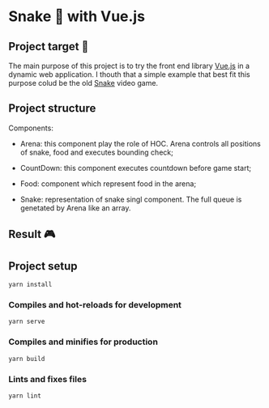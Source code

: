 # Snake :snake: with Vue.js 

## Project target :dart:
The main purpose of this project is to try the front end library [Vue.js](https://vuejs.org/v2/guide/) in a dynamic web application.
I thouth that a simple example that best fit this purpose colud be the old [Snake](https://en.wikipedia.org/wiki/Snake_(video_game_genre)) video game.

## Project structure
Components:
- Arena: this component play the role of HOC. Arena controls all positions of snake, food and executes bounding check;

- CountDown: this component executes countdown before game start;

- Food: component which represent food in the arena;

- Snake: representation of snake singl component. The full queue is genetated by Arena like an array.  

## Result :video_game: 


## Project setup
```
yarn install
```

### Compiles and hot-reloads for development
```
yarn serve
```

### Compiles and minifies for production
```
yarn build
```

### Lints and fixes files
```
yarn lint
```